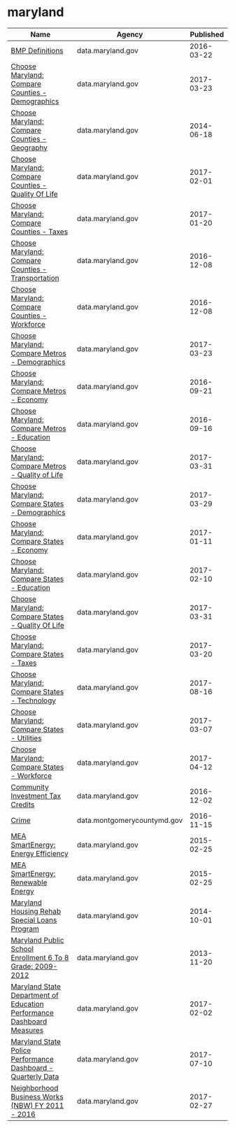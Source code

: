 # maryland

Name | Agency | Published
---- | ---- | ---------
[BMP Definitions](../datasets/rm5m-2b2j.md) | data.maryland.gov | 2016-03-22
[Choose Maryland: Compare Counties - Demographics](../datasets/pa7d-u6hs.md) | data.maryland.gov | 2017-03-23
[Choose Maryland: Compare Counties - Geography](../datasets/mfac-nzpe.md) | data.maryland.gov | 2014-06-18
[Choose Maryland: Compare Counties - Quality Of Life](../datasets/dyym-bjv4.md) | data.maryland.gov | 2017-02-01
[Choose Maryland: Compare Counties - Taxes](../datasets/9rx9-sduc.md) | data.maryland.gov | 2017-01-20
[Choose Maryland: Compare Counties - Transportation](../datasets/ief7-i74z.md) | data.maryland.gov | 2016-12-08
[Choose Maryland: Compare Counties - Workforce](../datasets/q7q7-usgm.md) | data.maryland.gov | 2016-12-08
[Choose Maryland: Compare Metros - Demographics](../datasets/h2qn-scd8.md) | data.maryland.gov | 2017-03-23
[Choose Maryland: Compare Metros - Economy](../datasets/evyv-ezm8.md) | data.maryland.gov | 2016-09-21
[Choose Maryland: Compare Metros - Education](../datasets/tybw-nzqj.md) | data.maryland.gov | 2016-09-16
[Choose Maryland: Compare Metros - Quality of Life](../datasets/yjpu-x8hr.md) | data.maryland.gov | 2017-03-31
[Choose Maryland: Compare States - Demographics](../datasets/8mc4-hxm7.md) | data.maryland.gov | 2017-03-29
[Choose Maryland: Compare States - Economy](../datasets/gv8w-7mdg.md) | data.maryland.gov | 2017-01-11
[Choose Maryland: Compare States - Education](../datasets/3bkz-cttp.md) | data.maryland.gov | 2017-02-10
[Choose Maryland: Compare States - Quality Of Life](../datasets/cz6x-aq2i.md) | data.maryland.gov | 2017-03-31
[Choose Maryland: Compare States - Taxes](../datasets/t833-r94z.md) | data.maryland.gov | 2017-03-20
[Choose Maryland: Compare States - Technology](../datasets/enjg-rjqz.md) | data.maryland.gov | 2017-08-16
[Choose Maryland: Compare States - Utilities](../datasets/su2w-hm7s.md) | data.maryland.gov | 2017-03-07
[Choose Maryland: Compare States - Workforce](../datasets/5esm-neyf.md) | data.maryland.gov | 2017-04-12
[Community Investment Tax Credits](../datasets/7gad-cuav.md) | data.maryland.gov | 2016-12-02
[Crime](../datasets/icn6-v9z3.md) | data.montgomerycountymd.gov | 2016-11-15
[MEA SmartEnergy: Energy Efficiency](../datasets/26ni-9b4w.md) | data.maryland.gov | 2015-02-25
[MEA SmartEnergy: Renewable Energy](../datasets/4ubg-d5ir.md) | data.maryland.gov | 2015-02-25
[Maryland Housing Rehab Special Loans Program](../datasets/serw-bgag.md) | data.maryland.gov | 2014-10-01
[Maryland Public School Enrollment 6 To 8 Grade: 2009-2012](../datasets/735b-6z7v.md) | data.maryland.gov | 2013-11-20
[Maryland State Department of Education Performance Dashboard Measures](../datasets/qfc2-mfn8.md) | data.maryland.gov | 2017-02-02
[Maryland State Police Performance Dashboard - Quarterly Data](../datasets/tx73-47dk.md) | data.maryland.gov | 2017-07-10
[Neighborhood Business Works (NBW) FY 2011 - 2016](../datasets/xhfz-cz2z.md) | data.maryland.gov | 2017-02-27

